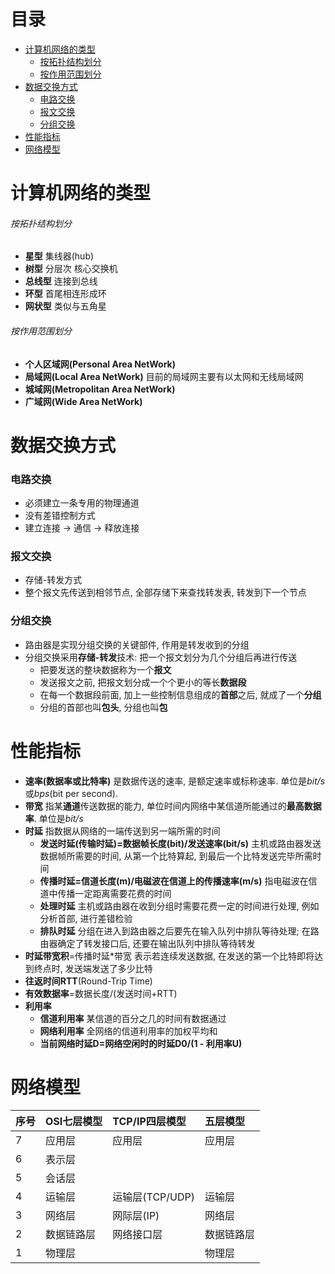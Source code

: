 # 目录
- [计算机网络的类型](#计算机网络的类型)
    - [按拓扑结构划分](#按拓扑结构划分)
    - [按作用范围划分](#按作用范围划分)
- [数据交换方式](#数据交换方式)
    - [电路交换](#电路交换)
    - [报文交换](#报文交换)
    - [分组交换](#分组交换)
- [性能指标](#性能指标)
- [网络模型](#网络模型)



<!-- = = = = = = = = = = = = = = = = = = = = = = = = = = = = = = = = = = = = = = = = = = = = = = = = = = = = = = = = = = = = -->
<!-- = = = = = = = = = = = = = = = = = = = = = = = = = = = = = = = = = = = = = = = = = = = = = = = = = = = = = = = = = = = = -->



# 计算机网络的类型
###### 按拓扑结构划分
* **星型** 集线器(hub)
* **树型** 分层次 核心交换机
* **总线型** 连接到总线
* **环型** 首尾相连形成环
* **网状型** 类似与五角星

###### 按作用范围划分
* **个人区域网(Personal Area NetWork)**
* **局域网(Local Area NetWork)** 目前的局域网主要有以太网和无线局域网
* **城域网(Metropolitan Area NetWork)**
* **广域网(Wide Area NetWork)**



<!-- = = = = = = = = = = = = = = = = = = = = = = = = = = = = = = = = = = = = = = = = = = = = = = = = = = = = = = = = = = = = -->
<!-- = = = = = = = = = = = = = = = = = = = = = = = = = = = = = = = = = = = = = = = = = = = = = = = = = = = = = = = = = = = = -->



# 数据交换方式
### 电路交换
* 必须建立一条专用的物理通道
* 没有差错控制方式
* 建立连接 -> 通信 -> 释放连接

### 报文交换
* 存储-转发方式
* 整个报文先传送到相邻节点, 全部存储下来查找转发表, 转发到下一个节点

### 分组交换
* 路由器是实现分组交换的关键部件, 作用是转发收到的分组
* 分组交换采用**存储-转发**技术: 把一个报文划分为几个分组后再进行传送
    * 把要发送的整块数据称为一个**报文**
    * 发送报文之前, 把报文划分成一个个更小的等长**数据段**
    * 在每一个数据段前面, 加上一些控制信息组成的**首部**之后, 就成了一个**分组**
    * 分组的首部也叫**包头**, 分组也叫**包**



<!-- = = = = = = = = = = = = = = = = = = = = = = = = = = = = = = = = = = = = = = = = = = = = = = = = = = = = = = = = = = = = -->
<!-- = = = = = = = = = = = = = = = = = = = = = = = = = = = = = = = = = = = = = = = = = = = = = = = = = = = = = = = = = = = = -->



# 性能指标
* **速率(数据率或比特率)** 是数据传送的速率, 是额定速率或标称速率. 单位是*bit/s*或*bps*(bit per second). 
* **带宽** 指某**通道**传送数据的能力, 单位时间内网络中某信道所能通过的**最高数据率**. 单位是*bit/s*
* **时延** 指数据从网络的一端传送到另一端所需的时间
    * **发送时延(传输时延)=数据帧长度(bit)/发送速率(bit/s)** 主机或路由器发送数据帧所需要的时间, 从第一个比特算起, 到最后一个比特发送完毕所需时间
    * **传播时延=信道长度(m)/电磁波在信道上的传播速率(m/s)** 指电磁波在信道中传播一定距离需要花费的时间
    * **处理时延** 主机或路由器在收到分组时需要花费一定的时间进行处理, 例如分析首部, 进行差错检验
    * **排队时延** 分组在进入到路由器之后要先在输入队列中排队等待处理; 在路由器确定了转发接口后, 还要在输出队列中排队等待转发
* **时延带宽积**=传播时延\*带宽 表示若连续发送数据, 在发送的第一个比特即将达到终点时, 发送端发送了多少比特
* **往返时间RTT**(Round-Trip Time)
* **有效数据率**=数据长度/(发送时间+RTT)
* **利用率**
    * **信道利用率** 某信道的百分之几的时间有数据通过
    * **网络利用率** 全网络的信道利用率的加权平均和
    * **当前网络时延D=网络空闲时的时延D0/(1 - 利用率U)**



<!-- = = = = = = = = = = = = = = = = = = = = = = = = = = = = = = = = = = = = = = = = = = = = = = = = = = = = = = = = = = = = -->
<!-- = = = = = = = = = = = = = = = = = = = = = = = = = = = = = = = = = = = = = = = = = = = = = = = = = = = = = = = = = = = = -->



# 网络模型
序号 | OSI七层模型 | TCP/IP四层模型 | 五层模型
:-- | :--       | :--           | :--
7   | 应用层     | 应用层          | 应用层
6   | 表示层     |                | 
5   | 会话层     |                | 
4   | 运输层     | 运输层(TCP/UDP) | 运输层
3   | 网络层     | 网际层(IP)      | 网络层
2   | 数据链路层  | 网络接口层      | 数据链路层
1   | 物理层     |               | 物理层
